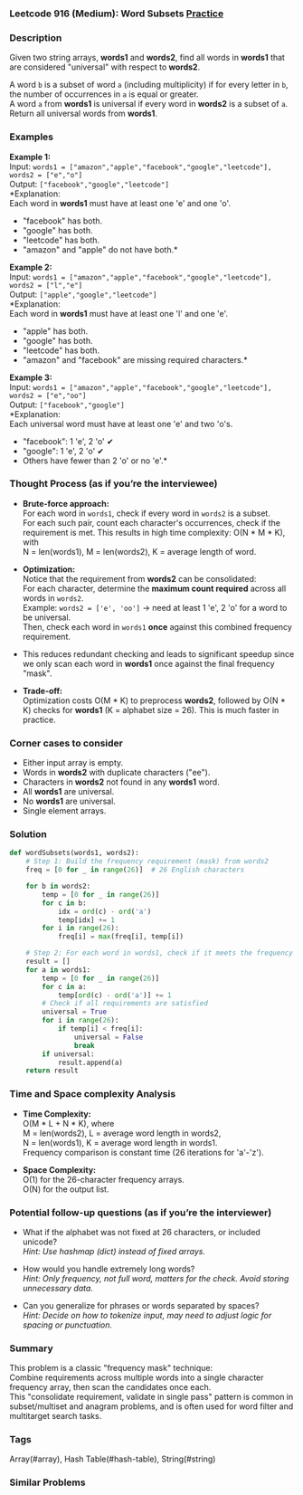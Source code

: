 ### Leetcode 916 (Medium): Word Subsets [Practice](https://leetcode.com/problems/word-subsets)

### Description  
Given two string arrays, **words1** and **words2**, find all words in **words1** that are considered "universal" with respect to **words2**.

A word `b` is a subset of word `a` (including multiplicity) if for every letter in `b`, the number of occurrences in `a` is equal or greater.  
A word `a` from **words1** is universal if every word in **words2** is a subset of `a`.  
Return all universal words from **words1**.

### Examples  

**Example 1:**  
Input: `words1 = ["amazon","apple","facebook","google","leetcode"], words2 = ["e","o"]`  
Output: `["facebook","google","leetcode"]`  
*Explanation:  
Each word in **words1** must have at least one 'e' and one 'o'.  
- "facebook" has both.  
- "google" has both.  
- "leetcode" has both.  
- "amazon" and "apple" do not have both.*

**Example 2:**  
Input: `words1 = ["amazon","apple","facebook","google","leetcode"], words2 = ["l","e"]`  
Output: `["apple","google","leetcode"]`  
*Explanation:  
Each word in **words1** must have at least one 'l' and one 'e'.  
- "apple" has both.  
- "google" has both.  
- "leetcode" has both.  
- "amazon" and "facebook" are missing required characters.*

**Example 3:**  
Input: `words1 = ["amazon","apple","facebook","google","leetcode"], words2 = ["e","oo"]`  
Output: `["facebook","google"]`  
*Explanation:  
Each universal word must have at least one 'e' and two 'o's.  
- "facebook": 1 'e', 2 'o' ✔  
- "google": 1 'e', 2 'o' ✔  
- Others have fewer than 2 'o' or no 'e'.*

### Thought Process (as if you’re the interviewee)  
- **Brute-force approach:**  
  For each word in `words1`, check if every word in `words2` is a subset.  
  For each such pair, count each character's occurrences, check if the requirement is met.
  This results in high time complexity: O(N \* M \* K), with  
  N = len(words1), M = len(words2), K = average length of word.

- **Optimization:**  
  Notice that the requirement from **words2** can be consolidated:  
  For each character, determine the **maximum count required** across all words in `words2`.  
  Example: `words2 = ['e', 'oo']` → need at least 1 'e', 2 'o' for a word to be universal.  
  Then, check each word in `words1` **once** against this combined frequency requirement.

- This reduces redundant checking and leads to significant speedup since we only scan each word in **words1** once against the final frequency "mask".

- **Trade-off:**  
  Optimization costs O(M \* K) to preprocess **words2**, followed by O(N \* K) checks for **words1** (K = alphabet size = 26). This is much faster in practice.

### Corner cases to consider  
- Either input array is empty.
- Words in **words2** with duplicate characters ("ee").
- Characters in **words2** not found in any **words1** word.
- All **words1** are universal.
- No **words1** are universal.
- Single element arrays.

### Solution

```python
def wordSubsets(words1, words2):
    # Step 1: Build the frequency requirement (mask) from words2
    freq = [0 for _ in range(26)]  # 26 English characters

    for b in words2:
        temp = [0 for _ in range(26)]
        for c in b:
            idx = ord(c) - ord('a')
            temp[idx] += 1
        for i in range(26):
            freq[i] = max(freq[i], temp[i])

    # Step 2: For each word in words1, check if it meets the frequency requirement
    result = []
    for a in words1:
        temp = [0 for _ in range(26)]
        for c in a:
            temp[ord(c) - ord('a')] += 1
        # Check if all requirements are satisfied
        universal = True
        for i in range(26):
            if temp[i] < freq[i]:
                universal = False
                break
        if universal:
            result.append(a)
    return result
```

### Time and Space complexity Analysis  

- **Time Complexity:**  
  O(M \* L + N \* K), where  
  M = len(words2), L = average word length in words2,  
  N = len(words1), K = average word length in words1.  
  Frequency comparison is constant time (26 iterations for 'a'-'z').

- **Space Complexity:**  
  O(1) for the 26-character frequency arrays.  
  O(N) for the output list.

### Potential follow-up questions (as if you’re the interviewer)  

- What if the alphabet was not fixed at 26 characters, or included unicode?  
  *Hint: Use hashmap (dict) instead of fixed arrays.*

- How would you handle extremely long words?  
  *Hint: Only frequency, not full word, matters for the check. Avoid storing unnecessary data.*

- Can you generalize for phrases or words separated by spaces?  
  *Hint: Decide on how to tokenize input, may need to adjust logic for spacing or punctuation.*

### Summary
This problem is a classic "frequency mask" technique:  
Combine requirements across multiple words into a single character frequency array, then scan the candidates once each.  
This "consolidate requirement, validate in single pass" pattern is common in subset/multiset and anagram problems, and is often used for word filter and multitarget search tasks.

### Tags
Array(#array), Hash Table(#hash-table), String(#string)

### Similar Problems
